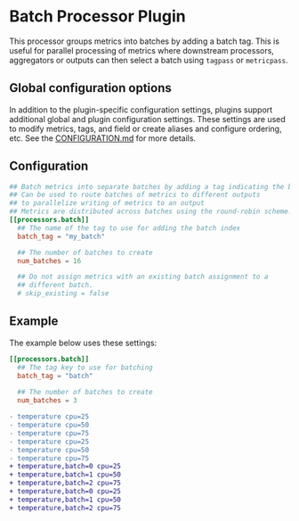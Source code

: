 # Batch Processor Plugin

This processor groups metrics into batches by adding a batch tag. This is 
useful for parallel processing of metrics where downstream processors, 
aggregators or outputs can then select a batch using `tagpass` or `metricpass`.

## Global configuration options <!-- @/docs/includes/plugin_config.md -->

In addition to the plugin-specific configuration settings, plugins support
additional global and plugin configuration settings. These settings are used to
modify metrics, tags, and field or create aliases and configure ordering, etc.
See the [CONFIGURATION.md][CONFIGURATION.md] for more details.

[CONFIGURATION.md]: ../../../docs/CONFIGURATION.md#plugins

## Configuration

```toml @sample.conf
## Batch metrics into separate batches by adding a tag indicating the batch index.
## Can be used to route batches of metrics to different outputs
## to parallelize writing of metrics to an output
## Metrics are distributed across batches using the round-robin scheme.
[[processors.batch]]
  ## The name of the tag to use for adding the batch index
  batch_tag = "my_batch"

  ## The number of batches to create
  num_batches = 16

  ## Do not assign metrics with an existing batch assignment to a
  ## different batch. 
  # skip_existing = false
```

## Example

The example below uses these settings:

```toml
[[processors.batch]]
  ## The tag key to use for batching
  batch_tag = "batch"
  
  ## The number of batches to create
  num_batches = 3
```

```diff
- temperature cpu=25
- temperature cpu=50
- temperature cpu=75
- temperature cpu=25
- temperature cpu=50
- temperature cpu=75
+ temperature,batch=0 cpu=25
+ temperature,batch=1 cpu=50
+ temperature,batch=2 cpu=75
+ temperature,batch=0 cpu=25
+ temperature,batch=1 cpu=50
+ temperature,batch=2 cpu=75
```
